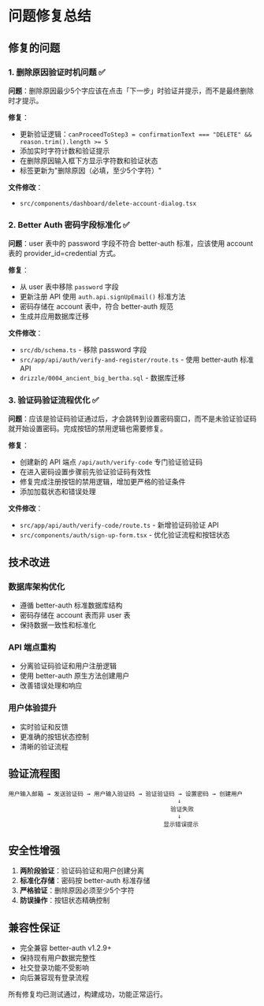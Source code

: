 # 问题修复总结

## 修复的问题

### 1. 删除原因验证时机问题 ✅

**问题**：删除原因最少5个字应该在点击「下一步」时验证并提示，而不是最终删除时才提示。

**修复**：
- 更新验证逻辑：`canProceedToStep3 = confirmationText === "DELETE" && reason.trim().length >= 5`
- 添加实时字符计数和验证提示
- 在删除原因输入框下方显示字符数和验证状态
- 标签更新为"删除原因（必填，至少5个字符）"

**文件修改**：
- `src/components/dashboard/delete-account-dialog.tsx`

### 2. Better Auth 密码字段标准化 ✅

**问题**：user 表中的 password 字段不符合 better-auth 标准，应该使用 account 表的 provider_id=credential 方式。

**修复**：
- 从 user 表中移除 `password` 字段
- 更新注册 API 使用 `auth.api.signUpEmail()` 标准方法
- 密码存储在 account 表中，符合 better-auth 规范
- 生成并应用数据库迁移

**文件修改**：
- `src/db/schema.ts` - 移除 password 字段
- `src/app/api/auth/verify-and-register/route.ts` - 使用 better-auth 标准 API
- `drizzle/0004_ancient_big_bertha.sql` - 数据库迁移

### 3. 验证码验证流程优化 ✅

**问题**：应该是验证码验证通过后，才会跳转到设置密码窗口，而不是未验证验证码就开始设置密码。完成按钮的禁用逻辑也需要修复。

**修复**：
- 创建新的 API 端点 `/api/auth/verify-code` 专门验证验证码
- 在进入密码设置步骤前先验证验证码有效性
- 修复完成注册按钮的禁用逻辑，增加更严格的验证条件
- 添加加载状态和错误处理

**文件修改**：
- `src/app/api/auth/verify-code/route.ts` - 新增验证码验证 API
- `src/components/auth/sign-up-form.tsx` - 优化验证流程和按钮状态

## 技术改进

### 数据库架构优化
- 遵循 better-auth 标准数据库结构
- 密码存储在 account 表而非 user 表
- 保持数据一致性和标准化

### API 端点重构
- 分离验证码验证和用户注册逻辑
- 使用 better-auth 原生方法创建用户
- 改善错误处理和响应

### 用户体验提升
- 实时验证和反馈
- 更准确的按钮状态控制
- 清晰的验证流程

## 验证流程图

```
用户输入邮箱 → 发送验证码 → 用户输入验证码 → 验证验证码 → 设置密码 → 创建用户
                                                ↓
                                              验证失败
                                                ↓
                                            显示错误提示
```

## 安全性增强

1. **两阶段验证**：验证码验证和用户创建分离
2. **标准化存储**：密码按 better-auth 标准存储
3. **严格验证**：删除原因必须至少5个字符
4. **防误操作**：按钮状态精确控制

## 兼容性保证

- 完全兼容 better-auth v1.2.9+
- 保持现有用户数据完整性
- 社交登录功能不受影响
- 向后兼容现有登录流程

所有修复均已测试通过，构建成功，功能正常运行。 